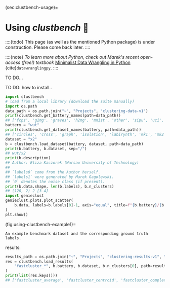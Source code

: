 



(sec:clustbench-usage)=
# Using *clustbench* 🚧

::::{todo}
This page (as well as the mentioned Python package)
is under construction. Please come back later.
::::


::::{note}
*To learn more about Python,
check out Marek's recent open-access (free!) textbook*
[Minimalist Data Wrangling in Python](https://datawranglingpy.gagolewski.com/)
{cite}`datawranglingpy`.
::::

TO DO...

TO DO: how to install..



```python
import clustbench
# load from a local library (download the suite manually)
import os.path
data_path = os.path.join("~", "Projects", "clustering-data-v1")
print(clustbench.get_battery_names(path=data_path))
## ['fcps', 'g2mg', 'graves', 'h2mg', 'mnist', 'other', 'sipu', 'uci', 'wut']
battery = "wut"
print(clustbench.get_dataset_names(battery, path=data_path))
## ['circles', 'cross', 'graph', 'isolation', 'labirynth', 'mk1', 'mk2', 'mk3', 'mk4', 'olympic', 'smile', 'stripes', 'trajectories', 'trapped_lovers', 'twosplashes', 'windows', 'x1', 'x2', 'x3', 'z1', 'z2', 'z3']
dataset = "x2"
b = clustbench.load_dataset(battery, dataset, path=data_path)
print(b.battery, b.dataset, sep="/")
## wut/x2
print(b.description)
## Author: Eliza Kaczorek (Warsaw University of Technology)
## 
## `labels0` come from the Author herself.
## `labels1` were generated by Marek Gagolewski.
## `0` denotes the noise class (if present).
print(b.data.shape, len(b.labels), b.n_clusters)
## (120, 2) 2 [3 4]
import genieclust
genieclust.plots.plot_scatter(
    b.data, labels=b.labels[0]-1, axis="equal", title=f"{b.battery}/{b.dataset}"
)
plt.show()
```

(fig:using-clustbench-example1)=
```{figure} clustbench-usage-figures/using-clustbench-example1-1.*
An example benchmark dataset and the corresponding ground truth labels.
```


results:



```python
results_path = os.path.join("~", "Projects", "clustering-results-v1", "original")
res = clustbench.load_results(
    "fastcluster_*", b.battery, b.dataset, b.n_clusters[0], path=results_path
)
print(list(res.keys()))
## ['fastcluster_average', 'fastcluster_centroid', 'fastcluster_complete', 'fastcluster_median', 'fastcluster_ward', 'fastcluster_weighted']
```
